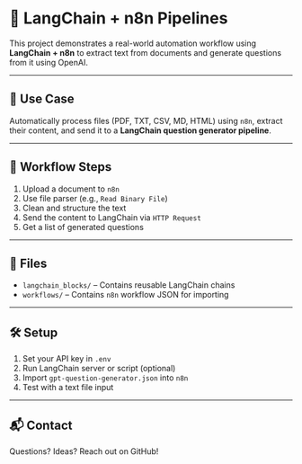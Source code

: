 # 🔗 LangChain + n8n Pipelines

This project demonstrates a real-world automation workflow using **LangChain + n8n** to extract text from documents and generate questions from it using OpenAI.

---

## 🚀 Use Case

Automatically process files (PDF, TXT, CSV, MD, HTML) using `n8n`, extract their content, and send it to a **LangChain question generator pipeline**.

---

## 🔄 Workflow Steps

1. Upload a document to `n8n`
2. Use file parser (e.g., `Read Binary File`)
3. Clean and structure the text
4. Send the content to LangChain via `HTTP Request`
5. Get a list of generated questions

---

## 📁 Files

- `langchain_blocks/` – Contains reusable LangChain chains
- `workflows/` – Contains `n8n` workflow JSON for importing

---

## 🛠️ Setup

1. Set your API key in `.env`
2. Run LangChain server or script (optional)
3. Import `gpt-question-generator.json` into `n8n`
4. Test with a text file input

---

## 📬 Contact

Questions? Ideas? Reach out on GitHub!
